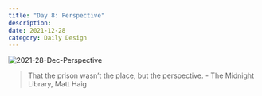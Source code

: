 ```yaml
---
title: "Day 8: Perspective"
description:
date: 2021-12-28 
category: Daily Design
---
```


![2021-28-Dec-Perspective](https://user-images.githubusercontent.com/3475947/147596595-acd0ec4e-47c2-45e2-b464-7ca4904b7739.png)

> That the prison wasn’t the place, but the perspective. - The Midnight Library, Matt Haig
